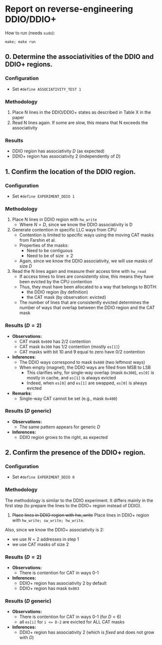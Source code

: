 # Report on reverse-engineering DDIO/DDIO+

How to run (needs `sudo`):
```
make; make run
```

## 0. Determine the associativities of the DDIO and DDIO+ regions.

### Configuration
- Set `#define ASSOCIATIVITY_TEST 1`

### Methodology
1. Place N lines in the DDIO/DDIO+ states as described in Table X in the paper
2. Read N lines again. If some are slow, this means that N exceeds the associativity

### Results
- DDIO region has associativity $D$ (as expected)
- DDIO+ region has associativity 2 (independently of $D$)

## 1. Confirm the location of the DDIO region.

### Configuration
- Set `#define EXPERIMENT_DDIO 1`

### Methodology
1. Place N lines in DDIO region with `hw_write`
    - Where $N=D$, since we know the DDIO associativity is D
2. Generate contention in specific LLC ways from CPU
    - Contention is limited to specific ways using the moving CAT masks from Farshin et al.
    - Properties of the masks:
        - Need to be contiguous
        - Need to be of size $\geq 2$
    - Again, since we know the DDIO associativity, we will use masks of size $D$
3. Read the N lines again and measure their access time with `hw_read`
    - If access times to lines are consistently slow, this means they have been evicted by the CPU contention
    - Thus, they must have been allocated to a way that belongs to BOTH:
        - the DDIO region (by definition)
        - the CAT mask (by observation: evicted)
    - The number of lines that are consistently evicted determines the number of ways that overlap between the DDIO region and the CAT mask

### Results ($D=2$)
- **Observations:**
    - CAT mask `0x600` has 2/2 contention
    - CAT mask `0x300` has 1/2 contention (mostly `es[1]`)
    - CAT masks with bit 10 and 9 equal to zero have 0/2 contention
- **Inferences**:
    - The DDIO ways correspond to mask `0x600` (two leftmost ways)
    - When empty (magnet), the DDIO ways are filled from MSB to LSB
        - This clarifies why, for single-way overlap (mask `0x300`),  `es[0]` is mostly in cache, and `es[1]` is always evicted
        - Indeed, when `es[0]` and `es[1]` are swapped, `es[0]` is always evicted
- **Remarks**:
    - Single-way CAT cannot be set (e.g., mask `0x400`)

### Results ($D$ generic)
- **Observations:**
    - The same pattern appears for generic $D$
- **Inferences:**
    - DDIO region grows to the right, as expected

## 2. Confirm the presence of the DDIO+ region.

### Configuration
- Set `#define EXPERIMENT_DDIO 0`

### Methodology
The methodology is similar to the DDIO experiment.
It differs mainly in the first step (to prepare the lines to the DDIO+ region instead of DDIO).
1. ~~Place lines in DDIO region with hw_write~~
Place lines in DDIO+ region with `hw_write; sw_write; hw_write`.

Also, since we know the DDIO+ associativity is 2: 
- we use $N=2$ addresses in step 1
- we use CAT masks of size 2

### Results ($D=2$)
- **Observations:**
    - There is contention for CAT in ways 0-1
- **Inferences:**
    - DDIO+ region has associativity 2 by default
    - DDIO+ region has mask `0x003`

### Results ($D$ generic)
- **Observations:**
    - There is contention for CAT in ways 0-1 (for $D<6$)
    - all `es[i]` for `i <= D-2` are evicted for ALL CAT masks
- **Inferences:**
    - DDIO+ region has associativity 2 (which is _fixed_ and does not grow with $D$)